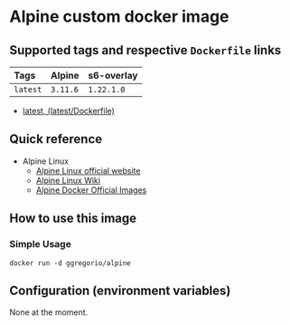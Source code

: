 # Alpine custom docker image

## Supported tags and respective `Dockerfile` links

| Tags         | Alpine   | s6-overlay |
|:-------------|:---------|:-----------|
| `latest`     | `3.11.6` | `1.22.1.0` |

* [latest, (latest/Dockerfile)](https://github.com/GeorgioLPB/docker-alpine/blob/master/Dockerfile.amd64)

## Quick reference

* Alpine Linux
  * [Alpine Linux official website](https://www.alpinelinux.org/)
  * [Alpine Linux Wiki](https://wiki.alpinelinux.org/wiki/Main_Page)
  * [Alpine Docker Official Images](https://hub.docker.com/_/alpine)

## How to use this image

### Simple Usage

	docker run -d ggregorio/alpine

## Configuration (environment variables)

None at the moment.

